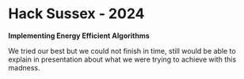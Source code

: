 # Hack Sussex - 2024
**Implementing Energy Efficient Algorithms**

We tried our best but we could not finish in time, still would be able to explain in presentation about what we were trying to achieve with this madness.
